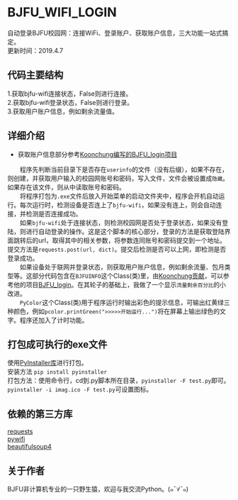 # BJFU_WIFI_LOGIN
自动登录BJFU校园网：连接WiFi、登录账户、获取账户信息，三大功能一站式搞定。  
更新时间：2019.4.7

## 代码主要结构
1.获取bjfu-wifi连接状态，False则进行连接。  
2.获取bjfu-wifi登录状态，False则进行登录。  
3.获取用户账户信息，例如剩余流量值。  

## 详细介绍
- 获取账户信息部分参考[Koonchung编写的BJFU_login项目](https://github.com/Koonchung/BJFU_login)

&#8195;&#8195;程序先判断当前目录下是否存在`userinfo`的文件（没有后缀），如果不存在，则创建，并获取用户输入的校园网账号和密码，写入文件，文件会被设置成`隐藏`。如果存在该文件，则从中读取账号和密码。  
&#8195;&#8195;将程序打包为`.exe`文件后放入开始菜单的启动文件夹中，程序会开机自动运行。每次运行时，检测设备是否连上了`bjfu-wifi`，如果没有连上，则会自动连接，并检测是否连接成功。  
&#8195;&#8195;如果`bjfu-wifi`处于连接状态，则检测校园网是否处于登录状态，如果没有登陆，则进行自动登录的操作。这是这个脚本的核心部分，登录的方法是获取登陆界面跳转后的url，取得其中的相关参数，将参数连同账号和密码提交到一个地址。提交方法是`requests.post(url, dict)`。提交后检测是否可以上网，即检测是否登录成功。  
&#8195;&#8195;如果设备处于联网并登录状态，则获取用户账户信息，例如剩余流量、包月类型等。这部分代码包含在`BJFUINFO`这个Class(类)里，由[Koonchung贡献](https://github.com/Koonchung/)，可以参考他的项目[BJFU_login](https://github.com/Koonchung/BJFU_login)。在其轮子的基础上，我做了一个显示`流量剩余百分比`的小改进。  
&#8195;&#8195;`PyColor`这个Class(类)用于程序运行时输出彩色的提示信息，可输出红黄绿三种颜色，例如`pcolor.printGreen(">>>>>开始运行...")`将在屏幕上输出绿色的文字。程序还加入了计时功能。  

## 打包成可执行的exe文件
使用[PyInstaller库](https://github.com/pyinstaller/pyinstaller)进行打包。  
安装方法  `pip install pyinstaller`  
打包方法：使用命令行，cd到.py脚本所在目录，`pyinstaller -F test.py`即可。`pyinstaller -i imag.ico -F test.py`可设置图标。  

## 依赖的第三方库
[requests](https://github.com/pyinstaller/pyinstaller)  
[pywifi](https://github.com/awkman/pywifi)  
[beautifulsoup4](https://pypi.org/project/beautifulsoup4/)  

## 关于作者
BJFU非计算机专业的一只野生猿，欢迎与我交流Python。(๑¯∀¯๑)


